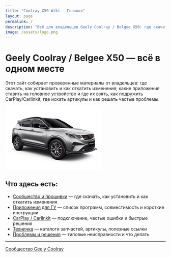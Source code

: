 ```yaml
---
title: "Coolray X50 Wiki — Главная"
layout: page
permalink: /
description: "Всё для владельцев Geely Coolray / Belgee X50: где скачать прошивки и как сделать откат, приложения для головного устройства, CarPlay/Carlinkit, каталоги запчастей и инструкции по типовым проблемам."
image: /assets/logo.png
---
```


# Geely Coolray / Belgee X50 — всё в одном месте

Этот сайт собирает проверенные материалы от владельцев: где скачать, как установить и как откатить изменения; какие приложения ставить на головное устройство и где их взять, как подружить CarPlay/Carlinkit, где искать артикулы и как решать частые проблемы.

![Логотип сообщества Geely Coolray](/assets/logo.png)

## Что здесь есть:

- [Сообщество и прошивки](/pages/community/) — где скачать, как установить и как откатить изменения
- [Приложения для ГУ](/pages/apps/) — список программ, совместимость и короткие инструкции
- [CarPlay / Carlinkit](/pages/carlinkit/) — подключение, частые ошибки и быстрые решения
- [Техничка](/pages/parts/) — каталоги запчастей, артикулы, полезные ссылки
- [Проблемы и решения](/pages/problems/) — типовые неисправности и что делать



------

[Сообщество Geely Coolray](https://t.me/CoolRay_Android_Develop)

